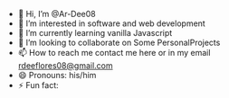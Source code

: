 - 👋 Hi, I’m @Ar-Dee08
- 👀 I’m interested in software and web development
- 🌱 I’m currently learning vanilla Javascript
- 💞️ I’m looking to collaborate on Some PersonalProjects
- 📫 How to reach me contact me here or in my email rdeeflores08@gmail.com
- 😄 Pronouns: his/him
- ⚡ Fun fact: 

<!---
Ar-Dee08/Ar-Dee08 is a ✨ special ✨ repository because its `README.md` (this file) appears on your GitHub profile.
You can click the Preview link to take a look at your changes.
--->
